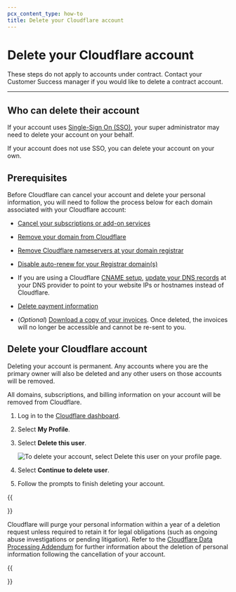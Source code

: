 ```yaml
---
pcx_content_type: how-to
title: Delete your Cloudflare account
---
```


# Delete your Cloudflare account

These steps do not apply to accounts under contract. Contact your Customer Success manager if you would like to delete a contract account.

---

## Who can delete their account

If your account uses [Single-Sign On (SSO)](/cloudflare-one/applications/configure-apps/dash-sso-apps/), your super administrator may need to delete your account on your behalf.

If your account does not use SSO, you can delete your account on your own.

## Prerequisites

Before Cloudflare can cancel your account and delete your personal information, you will need to follow the process below for each domain associated with your Cloudflare account:

* [Cancel your subscriptions or add-on services](/fundamentals/subscriptions-and-billing/cancel-subscription/)

* [Remove your domain from Cloudflare](/fundamentals/setup/manage-domains/remove-domain/)

* [Remove Cloudflare nameservers at your domain registrar](/dns/zone-setups/full-setup/setup/)

* [Disable auto-renew for your Registrar domain(s)](/registrar/account-options/renew-domains#set-up-automatic-renewals)

* If you are using a Cloudflare [CNAME setup](/dns/zone-setups/partial-setup/), [update your DNS records](/dns/manage-dns-records/how-to/create-dns-records/#edit-dns-records) at your DNS provider to point to your website IPs or hostnames instead of Cloudflare.

* [Delete payment information](/fundamentals/subscriptions-and-billing/update-billing-info/#delete-your-current-payment-method)

* (*Optional*) [Download a copy of your invoices](/fundamentals/subscriptions-and-billing/understand-invoices/#download-invoice). Once deleted, the invoices will no longer be accessible and cannot be re-sent to you.

## Delete your Cloudflare account

Deleting your account is permanent. Any accounts where you are the primary owner will also be deleted and any other users on those accounts will be removed.

All domains, subscriptions, and billing information on your account will be removed from Cloudflare.

1. Log in to the [Cloudflare dashboard](https://dash.cloudflare.com).

2. Select **My Profile**.

3. Select **Delete this user**.

    ![To delete your account, select Delete this user on your profile page.](/images/fundamentals/get-started/delete-account.png)

3. Select **Continue to delete user**.

4. Follow the prompts to finish deleting your account.

{{<Aside type="note">}}

Cloudflare will purge your personal information within a year of a deletion request unless required to retain it for legal obligations (such as ongoing abuse investigations or pending litigation). Refer to the [Cloudflare Data Processing Addendum](https://www.cloudflare.com/cloudflare-customer-dpa/) for further information about the deletion of personal information following the cancellation of your account.

{{</Aside>}}